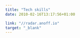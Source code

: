 ```yaml
---
title: "Tech skills"
date: 2010-02-16T13:17:56+01:00

link: "//radar.anoff.io"
target: "_blank"
---
```

